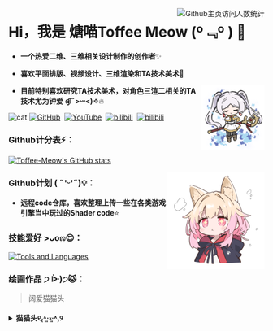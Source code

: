 <p>
<img align="right" src="https://count.getloli.com/@Toffee-Meow?name=Toffee-Meow&theme=rule34&padding=7&offset=0&align=top&scale=1&pixelated=1&darkmode=auto" alt="Github主页访问人数统计" title="猫娘版Github主页访问人数统计" />
</p>

# Hi，我是 煻喵Toffee Meow (º﹃º ) 👋
- **一个热爱二维、三维相关设计制作的创作者**✨

- **喜欢平面排版、视频设计、三维渲染和TA技术美术**🌱
<img align="right" src="https://raw.githubusercontent.com/Toffee-Meow/Image-Hosting-Repository/main/image/%E8%8A%99%E8%8A%99-alpha.png" alt="fufu" title="fufu" width="25%" />

- **目前特别喜欢研究TA技术美术，对角色三渲二相关的TA技术尤为钟爱 ദ്ദി˶>𖥦<)✧**🔥

<p>
<img src="https://github.com/user-attachments/assets/09845430-69f0-407a-a0bf-253f381d851d" alt="cat" title="cat gif" width="80" />
<a href="https://github.com/Toffee-Meow"><img src="https://img.shields.io/badge/GitHub-Toffee_Meow-grey?logo=github&labelColor=181717" alt="GitHub" title="GitHub profile" /></a>
&nbsp;<a href="https://www.youtube.com/@Toffee-Meow-li"><img src="https://img.shields.io/badge/YouTube-Toffee_Meow-FF0000?logo=youtube&logoColor=FF0000" alt="YouTube" title="YouTube space" /></a>
&nbsp;<a href="https://space.bilibili.com/297246694"><img src="https://img.shields.io/badge/bilibili-%E7%85%BB_%E5%96%B5-00A1D6?logo=bilibili" alt="bilibili" title="bilibili space" /></a>
&nbsp;<a href="https://space.bilibili.com/297246694"><img src="https://img.shields.io/badge/bilibili-%E7%85%BB_%E5%96%B5-FF69B4?logo=bilibili&logoColor=FF69B4&labelColor=191970" alt="bilibili" title="bilibili space" /></a>
</p>

### Github计分表⚡：
<p>
<a href="https://github.com/anuraghazra/github-readme-stats"><img src="https://github-readme-stats.vercel.app/api?username=Toffee-Meow&show_icons=true&theme=tokyonight" alt="Toffee-Meow's GitHub stats" title="Toffee-Meow's GitHub stats" /></a>
<!--
[![Toffee-Meow's GitHub stats](https://github-readme-stats.vercel.app/api?username=Toffee-Meow&show_icons=true&theme=tokyonight)](https://github.com/anuraghazra/github-readme-stats)
-->
</p>
<p>
<img align="right" src="https://raw.githubusercontent.com/Toffee-Meow/Image-Hosting-Repository/main/image/%E8%BF%B7%E8%BF%AD%E7%8C%AB%E7%8C%AB-alpha.png" alt="阔爱猫猫头" title="阔爱猫猫头" width="38%" />
</p>

### Github计划 ( ˶'ᵕ'˶)💡：
- **远程code仓库，喜欢整理上传一些在各类游戏引擎当中玩过的Shader code**⭐

### 技能爱好 >ᴗoಣ😍：
<p>
<a href="https://skillicons.dev"><img src="https://skillicons.dev/icons?i=ps,ai,pr,ae,blender,unity,unreal,html,cs,cpp,py,vscode,rider,git,md,notion,obsidian,github&perline=7" alt="Tools and Languages" title="Tools and Languages" /></a>
<!--
[![My Skills](https://skillicons.dev/icons?i=ps,ai,pr,ae,blender,unity,unreal,c,cs,cpp,py,vscode,rider,git,md,notion,obsidian,github&perline=7)](https://skillicons.dev)
-->
</p>

### 绘画作品 ੭ ᐕ)੭🐱：
<p>
<blockquote>
  阔爱猫猫头
</blockquote>
</p>
<p>
<details>
    <summary><b>猫猫头୧₍˄·͈༝·͈˄₎୨<b></summary>
    <p align="center">
    <img src="image/迷迭猫猫.png" alt="迷迭猫猫" title="迷迭猫猫" width="45%" /> <img src="image/Toffee Meow.png" alt="Toffee Meow" title="Toffee Meow" width="45%" />
    </p>
</details>
</p>
